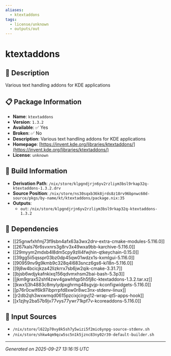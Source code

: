```yaml
---
aliases:
  - ktextaddons
tags:
  - license/unknown
  - outputs/out
---
```


# ktextaddons

## 📝 Description

Various text handling addons for KDE applications

## 📋 Package Information

- **Name**: `ktextaddons`
- **Version**: `1.3.2`
- **Available**: ✅ Yes
- **Broken**: ✅ No
- **Description**: Various text handling addons for KDE applications
- **Homepage**: [https://invent.kde.org/libraries/ktextaddons/](https://invent.kde.org/libraries/ktextaddons/)
- **License**: `unknown`

## 🔧 Build Information

- **Derivation Path**: `/nix/store/klpgndjrjn6yv2rzliym3bsl9rkap32q-ktextaddons-1.3.2.drv`
- **Source Position**: `/nix/store/ns30sqxb36k8jrds8z18rv96bpnwc60d-source/pkgs/by-name/kt/ktextaddons/package.nix:35`
- **Outputs**:
  - `out`:  `/nix/store/klpgndjrjn6yv2rzliym3bsl9rkap32q-ktextaddons-1.3.2`

## 🔗 Dependencies

- [[25gnwfxhfmj73f9sbn4afx63a3wx2drv-extra-cmake-modules-5.116.0]]
- [[267kals76r6svxnrs3g8rv3x49wxa9bb-karchive-5.116.0]]
- [[29myym2mdxb4l8dm5cpy9zlli4fwjhin-qtkeychain-0.15.0]]
- [[39gg5ii5qsspr03bz0dp45qw01wdzx1s-kxmlgui-5.116.0]]
- [[90959nv9g9kmb9c328q4l683sncz6gs6-ki18n-5.116.0]]
- [[9j8w4bcicjkza42lizkrrx7sb6jw2qik-cmake-3.31.7]]
- [[bjsb6wdjykafnkixq156qdvmxhsm2bai-bash-5.3p3]]
- [[jkm9grax52shf4zwv4gawhfqp5h5fj8c-ktextaddons-1.3.2.tar.xz]]
- [[kwx1j3h4883c8mylydpxghrmg48sgvjp-kconfigwidgets-5.116.0]]
- [[p76r0cwlf6k97ibprrpfd8xw0r8wc3nx-stdenv-linux]]
- [[r2db2qh3wxwmqd0615pzcixjcirgvj12-wrap-qt5-apps-hook]]
- [[x1zjhy2ba57b9jv77vys77ywr71kpf7v-kcoreaddons-5.116.0]]

## 📁 Input Sources

- `/nix/store/l622p70vy8k5sh7y5wizi5f2mic6ynpg-source-stdenv.sh`
- `/nix/store/shkw4qm9qcw5sc5n1k5jznc83ny02r39-default-builder.sh`

---
*Generated on 2025-09-27 13:16:15 UTC*
